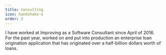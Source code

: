 ```yaml
---
title: Consulting
icon: handshake-o
order: 2
---
```


I have worked at Improving as a Software Consultant since April of 2016. For
the past year, worked on and put into production an enterprise loan origination
application that has originated over a half-billion dollars worth of loans.
